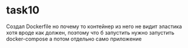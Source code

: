 # task10

Создал Dockerfile но почему то контейнер из него не видит эластика хотя вроде как должен,
поэтому что б запустить нужно запустить docker-compose а потом отдельно само приложение

